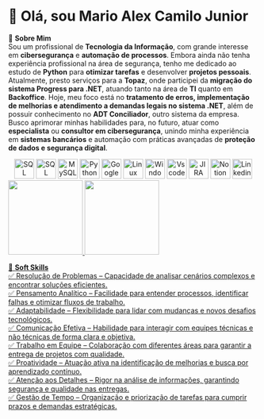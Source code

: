 # 👋 Olá, sou Mario Alex Camilo Junior

🚀 **Sobre Mim**  
Sou um profissional de **Tecnologia da Informação**, com grande interesse em **cibersegurança** e **automação de processos**. Embora ainda não tenha experiência profissional na área de segurança, tenho me dedicado ao estudo de **Python** para **otimizar tarefas** e desenvolver **projetos pessoais**. 
Atualmente, presto serviços para a **Topaz**, onde participei da **migração do sistema Progress para .NET**, atuando tanto na área de **TI** quanto em **Backoffice**. Hoje, meu foco está no **tratamento de erros, implementação de melhorias e atendimento a demandas legais no sistema .NET**, além de possuir conhecimento no **ADT Conciliador**, outro sistema da empresa.  
Busco aprimorar minhas habilidades para, no futuro, atuar como **especialista** ou **consultor em cibersegurança**, unindo minha experiência em **sistemas bancários** e automação com práticas avançadas de **proteção de dados e segurança digital**.   

    
  
 <div align="center">
    <!-- Bancos de Dados -->
    <img alt="SQL" height="40" src="https://cdn.jsdelivr.net/gh/devicons/devicon@latest/icons/sqldeveloper/sqldeveloper-original.svg">
    <img alt="SQL Server" height="40" src="https://cdn.jsdelivr.net/gh/devicons/devicon@latest/icons/microsoftsqlserver/microsoftsqlserver-original.svg" />
    <img alt="MySQL" height="40" src="https://cdn.jsdelivr.net/gh/devicons/devicon@latest/icons/mysql/mysql-original.svg" />   
    <!-- Linguagens -->
    <img alt="Python" height="40" src="https://cdn.jsdelivr.net/gh/devicons/devicon@latest/icons/python/python-original.svg">
    <!-- Cloud & Infraestrutura -->
    <img alt="Google Cloud" height="40" src="https://cdn.jsdelivr.net/gh/devicons/devicon@latest/icons/googlecloud/googlecloud-original.svg" />
    <img alt="Linux" height="40" src="https://cdn.jsdelivr.net/gh/devicons/devicon@latest/icons/linux/linux-original.svg" />
    <img alt="Windows" height="40" src="https://cdn.jsdelivr.net/gh/devicons/devicon@latest/icons/windows11/windows11-original.svg" />
    <!-- Ferramentas -->
    <img alt="Vscode" height="40" src="https://cdn.jsdelivr.net/gh/devicons/devicon@latest/icons/vscode/vscode-original.svg" />
    <img alt="JIRA" height="40" src="https://cdn.jsdelivr.net/gh/devicons/devicon@latest/icons/jira/jira-original.svg" />
    <img alt="Notion" height="40" src="https://cdn.jsdelivr.net/gh/devicons/devicon@latest/icons/notion/notion-original.svg" />
    <!-- Redes Sociais -->
    <img alt="Linkedin" height="40" src="https://cdn.jsdelivr.net/gh/devicons/devicon@latest/icons/linkedin/linkedin-original.svg" />
</div> 

<div>
  <a href="https://github.com/inimigodobowser">
  <img height="150em" src="https://github-readme-stats.vercel.app/api?username=inimigodobowser&show_icons=true&theme=dark&include_all_commits=true&count_private=true"/>
  <img height="150em" src="https://github-readme-stats.vercel.app/api/top-langs/?username=inimigodobowser&layout=compact&langs_count=16&theme=dark"/>
</div>  




    


  

🧠 **Soft Skills**  
✅ Resolução de Problemas – Capacidade de analisar cenários complexos e encontrar soluções eficientes.  
✅ Pensamento Analítico – Facilidade para entender processos, identificar falhas e otimizar fluxos de trabalho.  
✅ Adaptabilidade – Flexibilidade para lidar com mudanças e novos desafios tecnológicos.  
✅ Comunicação Efetiva – Habilidade para interagir com equipes técnicas e não técnicas de forma clara e objetiva.  
✅ Trabalho em Equipe – Colaboração com diferentes áreas para garantir a entrega de projetos com qualidade.  
✅ Proatividade – Atuação ativa na identificação de melhorias e busca por aprendizado contínuo.  
✅ Atenção aos Detalhes – Rigor na análise de informações, garantindo segurança e qualidade nas entregas.  
✅ Gestão de Tempo – Organização e priorização de tarefas para cumprir prazos e demandas estratégicas.  
  
